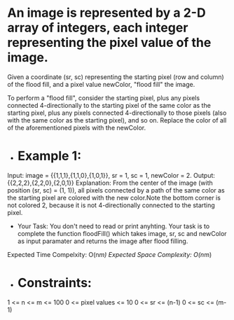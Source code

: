 # An image is represented by a 2-D array of integers, each integer representing the pixel value of the image.

Given a coordinate (sr, sc) representing the starting pixel (row and column) of the flood fill, and a pixel value newColor, "flood fill" the image.

To perform a "flood fill", consider the starting pixel, plus any pixels connected 4-directionally to the starting pixel of the same color as the starting pixel, plus any pixels connected 4-directionally to those pixels (also with the same color as the starting pixel), and so on. Replace the color of all of the aforementioned pixels with the newColor.

- # Example 1:

Input: image = {{1,1,1},{1,1,0},{1,0,1}},
sr = 1, sc = 1, newColor = 2.
Output: {{2,2,2},{2,2,0},{2,0,1}}
Explanation: From the center of the image 
(with position (sr, sc) = (1, 1)), all 
pixels connected by a path of the same color
as the starting pixel are colored with the new 
color.Note the bottom corner is not colored 2, 
because it is not 4-directionally connected to 
the starting pixel.
 

- Your Task:
You don't need to read or print anyhting. Your task is to complete the function floodFill() which takes image, sr, sc and newColor as input paramater and returns the image after flood filling.
 

Expected Time Compelxity: O(n*m)
Expected Space Complexity: O(n*m)
 

- # Constraints:
1 <= n <= m <= 100
0 <= pixel values <= 10
0 <= sr <= (n-1)
0 <= sc <= (m-1)
